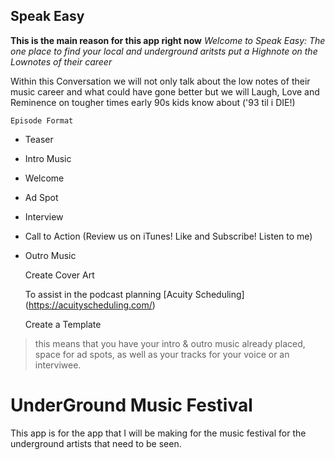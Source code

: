 ## Speak Easy
**This is the main reason for this app right now**
*Welcome to Speak Easy: The one place to find your local and underground aritsts put a Highnote on the Lownotes of their career*

Within this Conversation we will not only talk about the low notes of their music career and what could have gone better but we will Laugh, Love and Reminence on tougher times early 90s kids know about ('93 til i DIE!)

    Episode Format
- Teaser
- Intro Music
- Welcome 
- Ad Spot
- Interview
- Call to Action (Review us on iTunes! Like and Subscribe! Listen to me)
- Outro Music 

    Create Cover Art

    To assist in the podcast planning [Acuity Scheduling] (https://acuityscheduling.com/)

    Create a Template
> this means that you have your intro & outro music already placed, space for ad spots, as well as your tracks for your voice or an interviwee.

# UnderGround Music Festival
This app is for the app that I will be making for the music festival for the underground artists that need to be seen. 